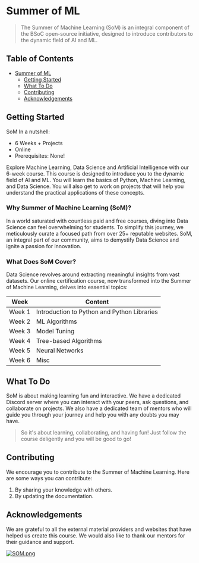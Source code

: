 # Summer of ML
>The Summer of Machine Learning (SoM) is an integral component of the BSoC open-source initiative, designed to introduce contributors to the dynamic field of AI and ML.

## Table of Contents

- [Summer of ML](#summer-of-ml)
  - [Getting Started](#getting-started)
  - [What To Do](#What-to-do)
  - [Contributing](#contributing)
  - [Acknowledgements](#acknowledgements)

## Getting Started

SoM In a nutshell:
  - 6 Weeks + Projects
  - Online
  - Prerequisites: None!

Explore Machine Learning, Data Science and Artificial Intelligence with our 6-week course. This course is designed to introduce you to the dynamic field of AI and ML. You will learn the basics of Python, Machine Learning, and Data Science. You will also get to work on projects that will help you understand the practical applications of these concepts.

### Why Summer of Machine Learning (SoM)?

In a world saturated with countless paid and free courses, diving into Data Science can feel overwhelming for students. To simplify this journey, we meticulously curate a focused path from over 25+ reputable websites. SoM, an integral part of our community, aims to demystify Data Science and ignite a passion for innovation.

### What Does SoM Cover?

Data Science revolves around extracting meaningful insights from vast datasets. Our online certification course, now transformed into the Summer of Machine Learning, delves into essential topics:

| Week | Content |
| ------ | ------ |
| Week 1 | Introduction to Python and Python Libraries |
| Week 2 | ML Algorithms |
| Week 3 | Model Tuning |
| Week 4 | Tree-based Algorithms |
| Week 5 | Neural Networks |
| Week 6 | Misc |

## What To Do

SoM is about making learning fun and interactive. We have a dedicated Discord server where you can interact with your peers, ask questions, and collaborate on projects. We also have a dedicated team of mentors who will guide you through your journey and help you with any doubts you may have.
>So it's about learning, collaborating, and having fun! Just follow the course deligently and you will be good to go!

## Contributing

We encourage you to contribute to the Summer of Machine Learning. Here are some ways you can contribute:

1. By sharing your knowledge with others.
2. By updating the documentation.

## Acknowledgements

We are grateful to all the external material providers and websites that have helped us create this course. We would also like to thank our mentors for their guidance and support.

[![SOM.png](https://github.com/bsoc-bitbyte/Summer-of-ML/blob/main/som_logo.svg)](https://github.com/bsoc-bitbyte/Summer-of-ML/blob/main/som_logo.svg)

